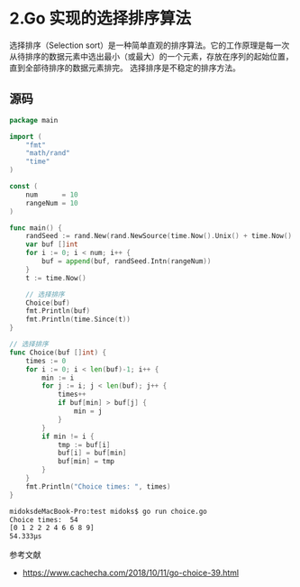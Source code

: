 # 2.Go 实现的选择排序算法

选择排序（Selection sort）是一种简单直观的排序算法。它的工作原理是每一次从待排序的数据元素中选出最小（或最大）的一个元素，存放在序列的起始位置，直到全部待排序的数据元素排完。 选择排序是不稳定的排序方法。

## 源码

```go
package main

import (
    "fmt"
    "math/rand"
    "time"
)

const (
    num      = 10
    rangeNum = 10
)

func main() {
    randSeed := rand.New(rand.NewSource(time.Now().Unix() + time.Now().UnixNano()))
    var buf []int
    for i := 0; i < num; i++ {
        buf = append(buf, randSeed.Intn(rangeNum))
    }
    t := time.Now()

    // 选择排序
    Choice(buf)
    fmt.Println(buf)
    fmt.Println(time.Since(t))
}

// 选择排序
func Choice(buf []int) {
    times := 0
    for i := 0; i < len(buf)-1; i++ {
        min := i
        for j := i; j < len(buf); j++ {
            times++
            if buf[min] > buf[j] {
                min = j
            }
        }
        if min != i {
            tmp := buf[i]
            buf[i] = buf[min]
            buf[min] = tmp
        }
    }
    fmt.Println("Choice times: ", times)
}

```

```sh
midoksdeMacBook-Pro:test midoks$ go run choice.go
Choice times:  54
[0 1 2 2 2 4 6 6 8 9]
54.333µs
```

参考文献

- https://www.cachecha.com/2018/10/11/go-choice-39.html
